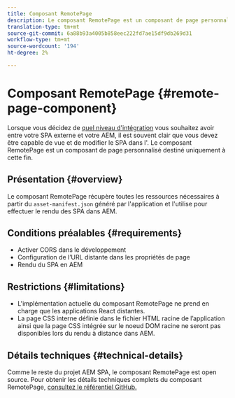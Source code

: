 ```yaml
---
title: Composant RemotePage
description: Le composant RemotePage est un composant de page personnalisé permettant de modifier les SPA de réaction distantes dans AEM.
translation-type: tm+mt
source-git-commit: 6a88b93a4005b858eec222fd7ae15df9db269d31
workflow-type: tm+mt
source-wordcount: '194'
ht-degree: 2%

---
```


# Composant RemotePage {#remote-page-component}

Lorsque vous décidez de [quel niveau d&#39;intégration](/help/implementing/developing/headful-headless.md) vous souhaitez avoir entre votre SPA externe et votre AEM, il est souvent clair que vous devez être capable de vue et de modifier le SPA dans l&#39;. Le composant RemotePage est un composant de page personnalisé destiné uniquement à cette fin.

## Présentation {#overview}

Le composant RemotePage récupère toutes les ressources nécessaires à partir du `asset-manifest.json` généré par l&#39;application et l&#39;utilise pour effectuer le rendu des SPA dans AEM.

## Conditions préalables {#requirements}

* Activer CORS dans le développement
* Configuration de l’URL distante dans les propriétés de page
* Rendu du SPA en AEM

## Restrictions {#limitations}

* L&#39;implémentation actuelle du composant RemotePage ne prend en charge que les applications React distantes.
* La page CSS interne définie dans le fichier HTML racine de l’application ainsi que la page CSS intégrée sur le noeud DOM racine ne seront pas disponibles lors du rendu à distance dans AEM.

## Détails techniques {#technical-details}

Comme le reste du projet AEM SPA, le composant RemotePage est open source. Pour obtenir les détails techniques complets du composant RemotePage, [consultez le référentiel GitHub.](https://github.com/adobe/aem-spa-project-core/tree/master/ui.apps/src/main/content/jcr_root/apps/spa-project-core/components/remotepage)
